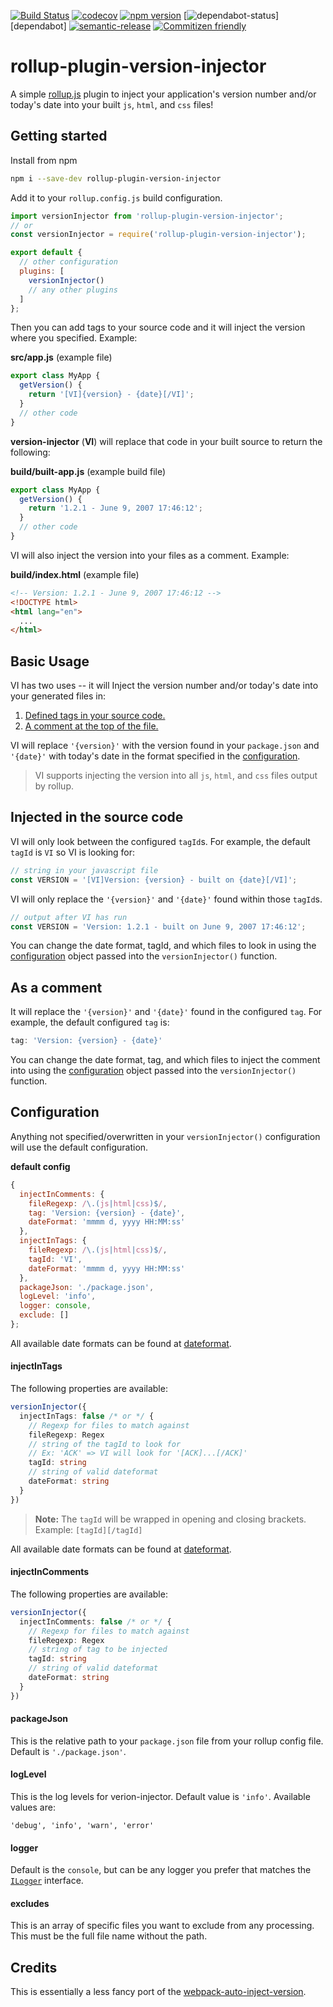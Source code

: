 [![Build Status](https://travis-ci.org/djhouseknecht/rollup-plugin-version-injector.svg?branch=master)](https://travis-ci.org/djhouseknecht/rollup-plugin-version-injector)  [![codecov](https://codecov.io/gh/djhouseknecht/rollup-plugin-version-injector/branch/master/graph/badge.svg)](https://codecov.io/gh/djhouseknecht/rollup-plugin-version-injector)  [![npm version](https://badge.fury.io/js/rollup-plugin-version-injector.svg)](https://badge.fury.io/js/rollup-plugin-version-injector)  [![dependabot-status](https://flat.badgen.net/dependabot/djhouseknecht/rollup-plugin-version-injector/?icon=dependabot)][dependabot]  [![semantic-release](https://img.shields.io/badge/%20%20%F0%9F%93%A6%F0%9F%9A%80-semantic--release-e10079.svg)](https://github.com/semantic-release/semantic-release)  [![Commitizen friendly](https://img.shields.io/badge/commitizen-friendly-brightgreen.svg)](http://commitizen.github.io/cz-cli/) 

# rollup-plugin-version-injector
A simple [rollup.js] plugin to inject your application's version number and/or today's date into your built `js`, `html`, and `css` files!

## Getting started

Install from npm
``` bash
npm i --save-dev rollup-plugin-version-injector
```

Add it to your `rollup.config.js` build configuration. 

``` js 
import versionInjector from 'rollup-plugin-version-injector';
// or
const versionInjector = require('rollup-plugin-version-injector');

export default {
  // other configuration
  plugins: [
    versionInjector()
    // any other plugins
  ]
};
```

Then you can add tags to your source code and it will inject the version where you specified. Example: 

**src/app.js** (example file)
```js 
export class MyApp {
  getVersion() { 
    return '[VI]{version} - {date}[/VI]';
  }
  // other code
}
```

**version-injector** (**VI**) will replace that code in your built source to return the following: 

**build/built-app.js** (example build file)
```js 
export class MyApp {
  getVersion() { 
    return '1.2.1 - June 9, 2007 17:46:12';
  }
  // other code
}
```
VI will also inject the version into your files as a comment. Example: 

**build/index.html** (example file)
``` html
<!-- Version: 1.2.1 - June 9, 2007 17:46:12 -->
<!DOCTYPE html>
<html lang="en">
  ...
</html>
```
## Basic Usage

VI has two uses -- it will Inject the version number and/or today's date into your generated files in:
1. [Defined tags in your source code.](####injected-in-the-source-code)
2. [A comment at the top of the file.](####as-a-comment)

VI will replace `'{version}'` with the version found in your `package.json` and `'{date}'` with today's date in the format specified in the [configuration].

> VI supports injecting the version into all `js`, `html`, and `css` files output by rollup. 

## Injected in the source code
VI will only look between the configured `tagId`s. For example, the default `tagId` is `VI` so VI is looking for: 
```js 
// string in your javascript file
const VERSION = '[VI]Version: {version} - built on {date}[/VI]';
``` 
VI will only replace the `'{version}'` and `'{date}'` found within those `tagId`s. 
```js 
// output after VI has run
const VERSION = 'Version: 1.2.1 - built on June 9, 2007 17:46:12';
``` 

You can change the date format, tagId, and which files to look in using the [configuration] object passed into the `versionInjector()` function. 

## As a comment
It will replace the `'{version}'` and `'{date}'` found in the configured `tag`. For example, the default configured `tag` is:
```js
tag: 'Version: {version} - {date}'
```

You can change the date format, tag, and which files to inject the comment into using the [configuration] object passed into the `versionInjector()` function. 


## Configuration

Anything not specified/overwritten in your `versionInjector()` configuration will use the default configuration. 

**default config**
```js 
{
  injectInComments: {
    fileRegexp: /\.(js|html|css)$/,
    tag: 'Version: {version} - {date}',
    dateFormat: 'mmmm d, yyyy HH:MM:ss'
  },
  injectInTags: {
    fileRegexp: /\.(js|html|css)$/,
    tagId: 'VI',
    dateFormat: 'mmmm d, yyyy HH:MM:ss'
  },
  packageJson: './package.json',
  logLevel: 'info',
  logger: console,
  exclude: []
};
```

All available date formats can be found at [dateformat]. 

#### injectInTags
The following properties are available:
```typescript 
versionInjector({
  injectInTags: false /* or */ {
    // Regexp for files to match against
    fileRegexp: Regex 
    // string of the tagId to look for
    // Ex: 'ACK' => VI will look for '[ACK]...[/ACK]'
    tagId: string 
    // string of valid dateformat 
    dateFormat: string 
  }
})
```
> **Note:** The `tagId` will be wrapped in opening and closing brackets.  Example: `[tagId][/tagId]`

All available date formats can be found at [dateformat]. 

#### injectInComments
The following properties are available:
```typescript 
versionInjector({
  injectInComments: false /* or */ {
    // Regexp for files to match against
    fileRegexp: Regex 
    // string of tag to be injected
    tagId: string 
    // string of valid dateformat 
    dateFormat: string 
  }
})
```

#### packageJson
This is the relative path to your `package.json` file from your rollup config file. Default is `'./package.json'`. 

#### logLevel
This is the log levels for verion-injector. Default value is `'info'`. Available values are:
``` 
'debug', 'info', 'warn', 'error'
```

#### logger
Default is the `console`, but can be any logger you prefer that matches the [`ILogger`](src/types/interfaces.ts#ILogger) interface. 

#### excludes 
This is an array of specific files you want to exclude from any processing. This must be the full file name without the path. 

## Credits
This is essentially a less fancy port of the [webpack-auto-inject-version].

[rollup.js]: https://rollupjs.org/guide/en
[dateformat]: https://www.npmjs.com/package/dateformat
[dateformat's]: https://www.npmjs.com/package/dateformat
[webpack-auto-inject-version]: https://github.com/radswiat/webpack-auto-inject-version
[configuration]: ##configuration
